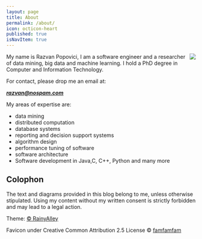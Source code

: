 ```yaml
---
layout: page
title: About
permalink: /about/
icon: octicon-heart
published: true
isNavItem: true
---
```


<img src="{{'/static/img/razvan.jpg' | prepend: site.baseurl | prepend: site.url }}" style="float:right">
My name is Razvan Popovici, I am a software engineer and a researcher of data mining, big data and machine learning. 
I hold a PhD degree in Computer and Information Technology.


For contact, please drop me an email at: <div id="mail" style="font-weight:bold; font-style:italic">razvan@nospam.com</div></a>
<script>document.getElementById("mail").innerHTML = "razvnpp"+String.fromCharCode(64)+"gmai"+"l.com";</script>

My areas of expertise are:
* data mining
* distributed computation
* database systems
* reporting and decision support systems
* algorithm design
* performance tuning of software
* software architecture
* Software development in Java,C, C++, Python and many more


<h2>Colophon</h2>

The text and diagrams provided in this blog belong to me, unless otherwise stipulated. Using my content without my written consent is strictly forbidden and may lead to a legal action.

Theme:  <a href="http://blog.rainyalley.com/"><span class="word-keep">&copy; RainyAlley </span></a>

Favicon under Creative Common Attribution 2.5 License &copy; <A href="http://www.famfamfam.com">famfamfam</a>


